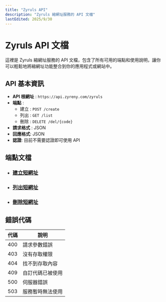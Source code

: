 ```yaml
---
title: "Zyruls API"
description: "Zyruls 縮網址服務的 API 文檔"
lastEdited: 2025/9/30
---
```


# Zyruls API 文檔
這裡是 Zyruls 縮網址服務的 API 文檔，包含了所有可用的端點和使用說明，讓你可以輕鬆地將縮網址功能整合到你的應用程式或網站中。

## API 基本資訊
- **API 根網址** : `https://api.zyreny.com/zyruls`
- **端點** :
    - 建立 : `POST /create`
    - 列出 : `GET /list`
    - 刪除 : `DELETE /del/{code}`
- **請求格式** : JSON
- **回應格式**:  JSON
- **認證**: 目前不需要認證即可使用 API

## 端點文檔
- ### [建立短網址](api/create)
- ### [列出短網址](api/list)
- ### [刪除短網址](api/delete)

## 錯誤代碼
|代碼|說明|
|----|----|
|400|請求參數錯誤|
|403|沒有存取權限|
|404|找不到存取內容|
|409|自訂代碼已被使用|
|500|伺服器錯誤|
|503|服務暫時無法使用|